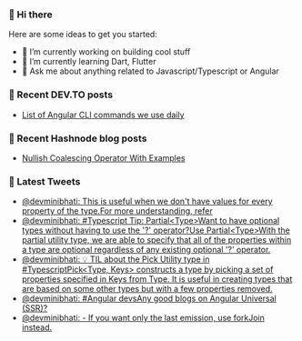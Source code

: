 ### 👋 Hi there

Here are some ideas to get you started:

- 🔭 I’m currently working on building cool stuff
- 🌱 I’m currently learning Dart, Flutter
- 💬 Ask me about anything related to Javascript/Typescript or Angular
<!-- - 📫 How to reach me: ...
- 😄 Pronouns: ...
- ⚡ Fun fact: ... -->

### 📖 Recent DEV.TO posts

<!-- DEVTO:START -->

- [List of Angular CLI commands we use daily](https://dev.to/devminibhati/list-of-angular-cli-commands-we-use-daily-1jab)
<!-- DEVTO:END -->

### 📖 Recent Hashnode blog posts

<!-- HASHNODE:START -->
- [Nullish Coalescing Operator With Examples](https://minibhati.hashnode.dev/nullish-coalescing-operator-with-examples)
<!-- HASHNODE:END -->

### 📱 Latest Tweets

<!-- TWITTER:START -->
- [@devminibhati: This is useful when we don&#39;t have values for every property of the type.For more understanding, refer](https://twitter.com/devminibhati/status/1516025880573001735)
- [@devminibhati: #Typescript Tip: Partial&lt;Type&gt;Want to have optional types without having to use the &#39;?&#39; operator?Use Partial&lt;Type&gt;With the partial utility type, we are able to specify that all of the properties within a type are optional regardless of any existing optional &#39;?&#39; operator.](https://twitter.com/devminibhati/status/1516025876181565440)
- [@devminibhati: 💡 TIL about the Pick Utility type in #TypescriptPick&lt;Type, Keys&gt; constructs a type by picking a set of properties specified in Keys from Type. It is useful in creating types that are based on some other types but with a few properties removed.](https://twitter.com/devminibhati/status/1511747620938874880)
- [@devminibhati: #Angular devsAny good blogs on Angular Universal &lpar;SSR&rpar;?](https://twitter.com/devminibhati/status/1511040909390999556)
- [@devminibhati: - If you want only the last emission, use forkJoin instead.](https://twitter.com/devminibhati/status/1510969896011984902)
<!-- TWITTER:END -->
